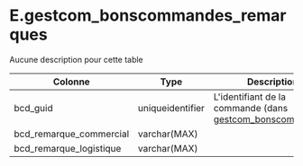 # E.gestcom_bonscommandes_remarques

Aucune description pour cette table

Colonne|Type|Description
---|---|---
bcd_guid|uniqueidentifier|L'identifiant de la commande (dans [gestcom_bonscommandes](generated_gestcom_bonscommandes.md)) 
bcd_remarque_commercial|varchar(MAX)|
bcd_remarque_logistique|varchar(MAX)|
